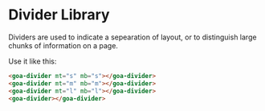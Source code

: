 # Divider Library
Dividers are used to indicate a sepearation of layout, or to distinguish large chunks of information on a page.

Use it like this:
```html
<goa-divider mt="s" mb="s"></goa-divider>
<goa-divider mt="m" mb="m"></goa-divider>
<goa-divider mt="l" mb="l"></goa-divider>
<goa-divider></goa-divider>
```
